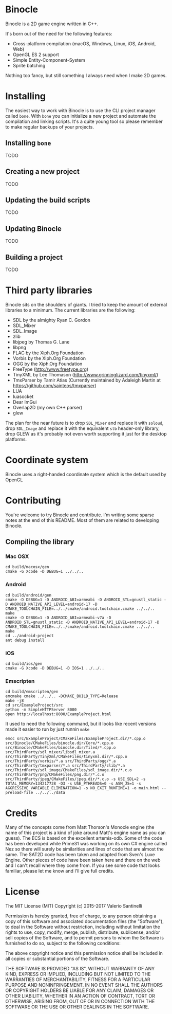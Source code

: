 # Binocle

Binocle is a 2D game engine written in C++.

It's born out of the need for the following features:

- Cross-platform compilation (macOS, Windows, Linux, iOS, Android, Web)
- OpenGL ES 2 support
- Simple Entity-Component-System
- Sprite batching

Nothing too fancy, but still something I always need when I make 2D games. 

# Installing

The easiest way to work with Binocle is to use the CLI project manager called `bone`.
With `bone` you can initialize a new project and automate the compilation and linking scripts. It's a quite young tool so please remember to make regular backups of your projects.

## Installing `bone`

TODO

## Creating a new project

TODO

## Updating the build scripts

TODO

## Updating Binocle

TODO

## Building a project

TODO

# Third party libraries

Binocle sits on the shoulders of giants. I tried to keep the amount of external libraries to a minimum.
The current libraries are the following:

- SDL by the almighty Ryan C. Gordon
- SDL_Mixer
- SDL_Image
- zlib
- libjpeg by Thomas G. Lane
- libpng
- FLAC by the Xiph.Org Foundation
- Vorbis by the Xiph.Org Foundation
- OGG by the Xiph.Org Foundation
- FreeType (http://www.freetype.org)
- TinyXML by Lee Thomason (http://www.grinninglizard.com/tinyxml/)
- TmxParser by Tamir Atias (Currently maintained by Adaleigh Martin at https://github.com/sainteos/tmxparser)
- LUA
- luasocket
- Dear ImGui
- Overlap2D (my own C++ parser)
- glew

The plan for the near future is to drop `SDL_Mixer` and replace it with `soloud`, drop `SDL_Image` and replace it with the equivalent `stb` header-only library, drop GLEW as it's probably not even worth supporting it just for the desktop platforms.

# Coordinate system

Binocle uses a right-handed coordinate system which is the default used by OpenGL 

# Contributing

You're welcome to try Binocle and contribute. I'm writing some sparse notes at the end of this README. Most of them are related to developing Binocle.

## Compiling the library

### Mac OSX
```
cd build/macosx/gen
cmake -G Xcode -D DEBUG=1 ../../..
```

### Android

```
cd build/android/gen
cmake -D DEBUG=1 -D ANDROID_ABI=armeabi -D ANDROID_STL=gnustl_static -D ANDROID_NATIVE_API_LEVEL=android-17 -D CMAKE_TOOLCHAIN_FILE=../../cmake/android.toolchain.cmake ../../..
make
cmake -D DEBUG=1 -D ANDROID_ABI=armeabi-v7a -D ANDROID_STL=gnustl_static -D ANDROID_NATIVE_API_LEVEL=android-17 -D CMAKE_TOOLCHAIN_FILE=../../cmake/android.toolchain.cmake ../../..
make
cd ../android-project
ant debug install
```

### iOS
```
cd build/ios/gen
cmake -G Xcode -D DEBUG=1 -D IOS=1 ../../..
```

### Emscripten
```
cd build/emscripten/gen
emcmake cmake ../../.. -DCMAKE_BUILD_TYPE=Release
make -j8
cd src/ExampleProject/src
python -m SimpleHTTPServer 8000
open http://localhost:8000/ExampleProject.html
```

It used to need the following command, but it looks like recent versions made it easier to run by just runnin `make`

```
emcc src/ExampleProject/CMakeFiles/ExampleProject.dir/*.cpp.o src/Binocle/CMakeFiles/binocle.dir/Core/*.cpp.o src/Binocle/CMakeFiles/binocle.dir/Tiled/*.cpp.o src/ThirdParty/sdl_mixer/libsdl_mixer.a src/ThirdParty/TinyXml/CMakeFiles/tinyxml.dir/*.cpp.o src/ThirdParty/vorbis/*.a src/ThirdParty/ogg/*.a src/ThirdParty/tmxparser/*.a src/ThirdParty/zlib/*.a src/ThirdParty/sdl_image/CMakeFiles/sdl_image.dir/*.c.o src/ThirdParty/png/CMakeFiles/png.dir/*.c.o src/ThirdParty/jpeg/CMakeFiles/jpeg.dir/*.c.o -s USE_SDL=2 -s TOTAL_MEMORY=134217728 -O3 -s USE_PTHREADS=0 -s ASM_JS=1 -s AGGRESSIVE_VARIABLE_ELIMINATION=1 -s NO_EXIT_RUNTIME=1 -o main.html --preload-file ../../../data
```

# Credits

Many of the concepts come from Matt Thorson's Monocle engine (the name of this project is a kind of joke around Matt's engine name as you can guess).
The ECS is based on the excellent artemis-odb.
Some of the code has been developed while Prime31 was working on its own C# engine called Nez so there will surely be similarities and lines of code that are almost the same.
The SAT2D code has been taken and adapted from Sven's Luxe Engine. 
Other pieces of code have been taken here and there on the web and I can't recall where they come from. If you see some code that looks familiar, please let me know and I'll give full credits.

# License

The MIT License (MIT)
Copyright (c) 2015-2017 Valerio Santinelli

Permission is hereby granted, free of charge, to any person obtaining a copy of this software and associated documentation files (the "Software"), to deal in the Software without restriction, including without limitation the rights to use, copy, modify, merge, publish, distribute, sublicense, and/or sell copies of the Software, and to permit persons to whom the Software is furnished to do so, subject to the following conditions:

The above copyright notice and this permission notice shall be included in all copies or substantial portions of the Software.

THE SOFTWARE IS PROVIDED "AS IS", WITHOUT WARRANTY OF ANY KIND, EXPRESS OR IMPLIED, INCLUDING BUT NOT LIMITED TO THE WARRANTIES OF MERCHANTABILITY, FITNESS FOR A PARTICULAR PURPOSE AND NONINFRINGEMENT. IN NO EVENT SHALL THE AUTHORS OR COPYRIGHT HOLDERS BE LIABLE FOR ANY CLAIM, DAMAGES OR OTHER LIABILITY, WHETHER IN AN ACTION OF CONTRACT, TORT OR OTHERWISE, ARISING FROM, OUT OF OR IN CONNECTION WITH THE SOFTWARE OR THE USE OR OTHER DEALINGS IN THE SOFTWARE.
